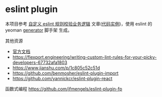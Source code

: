 # eslint plugin

本项目参考 [自定义 eslint 规则校验业务逻辑](https://segmentfault.com/a/1190000014684778) 文章([代码实例](https://github.com/xsky-fe/eslint-plugin-wizard))，使用 eslint 的 yeoman [generator](https://www.npmjs.com/package/generator-eslint) 脚手架 生成。

其他资源

- [官方文档](https://eslint.org/docs/developer-guide/working-with-rules)
- <https://flexport.engineering/writing-custom-lint-rules-for-your-picky-developers-67732afa1803>
- <https://www.jianshu.com/p/1c805c52c51d>
- <https://github.com/benmosher/eslint-plugin-import>
- <https://github.com/yannickcr/eslint-plugin-react>

函数式编程 <https://github.com/jfmengels/eslint-plugin-fp>
